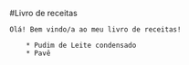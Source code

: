 #Livro de receitas

	Olá! Bem vindo/a ao meu livro de receitas!
	
		* Pudim de Leite condensado
		* Pavê
